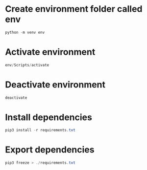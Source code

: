 # Create environment folder called env
```powershell
python -m venv env
```

# Activate environment
```powershell
env/Scripts/activate
```

# Deactivate environment
```powershell
deactivate
```

# Install dependencies
```powershell
pip3 install -r requirements.txt
```

# Export dependencies
```powershell
pip3 freeze > ./requirements.txt
```